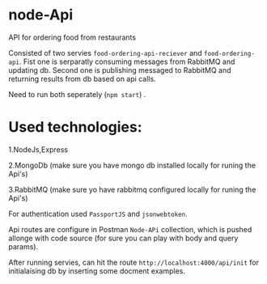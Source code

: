 # node-Api
API for ordering food from restaurants

Consisted of two servies `food-ordering-api-reciever` and  `food-ordering-api`. 
Fist one is serparatly consuming messages from RabbitMQ and updating db.
Second one is publishing messaged to RabbitMQ and returning results from db based on api calls.

Need to run both seperately (`npm start`) .

# Used technologies:

  1.NodeJs,Express
  
  2.MongoDb (make sure you have mongo db installed locally for runing the Api's)
  
  3.RabbitMQ (make sure yo have rabbitmq configured locally for runing the Api's)
  
  
For authentication used `PassportJS` and `jsonwebtoken`.

Api routes are configure in Postman `Node-APi` collection, which is pushed allonge with code source (for sure you can play with body and query params).

After running servies, can hit the route `http://localhost:4000/api/init` for initialaising db by inserting some docment examples.


